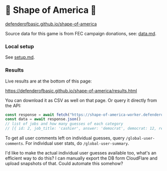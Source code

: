 # 🧩 Shape of America 🧩

[defenderofbasic.github.io/shape-of-america](https://defenderofbasic.github.io/shape-of-america/)

Source data for this game is from FEC campaign donations, see: [data.md](doc/data.md).

### Local setup

See [setup.md](doc/setup.md). 

### Results

Live results are at the bottom of this page:

https://defenderofbasic.github.io/shape-of-america/results.html

You can download it as CSV as well on that page. Or query it directly from the API:

```js
const response = await fetch("https://shape-of-america-worker.defenderofbasic.workers.dev/global-tally")
const data = await response.json()
// list of jobs and how many guesses of each category 
// [{ id: 2, job_title: 'cashier', answer: 'democrat', democrat: 12, republican: 6, mixed: 1 }, .. ]
```

To get all user comments left on individual guesses, query `/global-user-comments`. For individual user stats, do `/global-user-summary`.

I'd like to make the actual individual user guesses available too, what's an efficient way to do this? I can manually export the DB form CloudFlare and upload snapshots of that. Could automate this somehow?